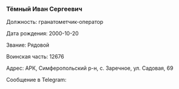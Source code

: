 ### Тёмный Иван Сергеевич

Должность: гранатометчик-оператор

Дата рождения: 2000-10-20

Звание: Рядовой

Воинская часть: 12676

Адрес: АРК, Симферопольский р-н, с. Заречное, ул. Садовая, 69

Сообщение в Telegram: []()
